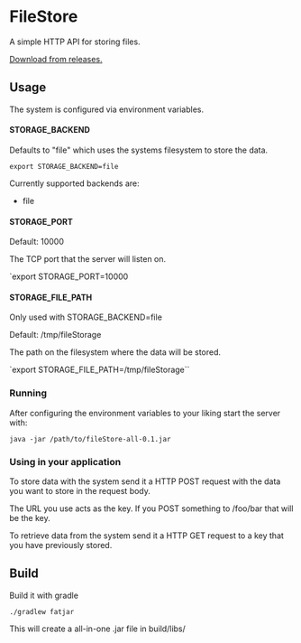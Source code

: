 # FileStore
A simple HTTP API for storing files.

[Download from releases.](https://github.com/Tebro/FileStore/releases)


## Usage

The system is configured via environment variables.

#### STORAGE_BACKEND

Defaults to "file" which uses the systems filesystem to store the data.

`export STORAGE_BACKEND=file`

Currently supported backends are:

 - file


#### STORAGE_PORT

Default: 10000

The TCP port that the server will listen on.

`export STORAGE_PORT=10000


#### STORAGE_FILE_PATH

Only used with STORAGE_BACKEND=file 

Default: /tmp/fileStorage

The path on the filesystem where the data will be stored. 

`export STORAGE_FILE_PATH=/tmp/fileStorage``


### Running

After configuring the environment variables to your liking start the server with:

`java -jar /path/to/fileStore-all-0.1.jar`


### Using in your application

To store data with the system send it a HTTP POST request with the data you want to store in the request body.

The URL you use acts as the key. If you POST something to /foo/bar that will be the key.

To retrieve data from the system send it a HTTP GET request to a key that you have previously stored.

## Build

Build it with gradle

`./gradlew fatjar`

This will create a all-in-one .jar file in build/libs/
